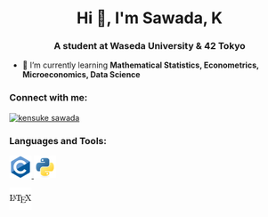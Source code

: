 <h1 align="center">Hi 👋, I'm Sawada, K</h1>
<h3 align="center">A student at Waseda University & 42 Tokyo</h3>

- 🌱 I’m currently learning **Mathematical Statistics, Econometrics, Microeconomics, Data Science**

<h3 align="left">Connect with me:</h3>
<p align="left">
<a href="https://linkedin.com/in/kensuke sawada" target="blank"><img align="center" src="https://raw.githubusercontent.com/rahuldkjain/github-profile-readme-generator/master/src/images/icons/Social/linked-in-alt.svg" alt="kensuke sawada" height="30" width="40" /></a>
</p>

<h3 align="left">Languages and Tools:</h3>
<p align="left"> <a href="https://www.cprogramming.com/" target="_blank" rel="noreferrer"> <img src="https://raw.githubusercontent.com/devicons/devicon/master/icons/c/c-original.svg" alt="c" width="40" height="40"/> </a> <a href="https://www.python.org" target="_blank" rel="noreferrer"> <img src="https://raw.githubusercontent.com/devicons/devicon/master/icons/python/python-original.svg" alt="python" width="40" height="40"/> </a> </p><a href="https://www.latex-project.org/" target="_blank" rel="noreferrer"> <img src="https://raw.githubusercontent.com/devicons/devicon/master/icons/latex/latex-original.svg" alt="r" width="40" height="40"/> </a> </p>
